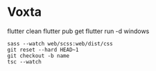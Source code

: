 # Voxta

flutter clean
flutter pub get
flutter run -d windows

```
sass --watch web/scss:web/dist/css
git reset --hard HEAD~1
git checkout -b name
tsc --watch
```